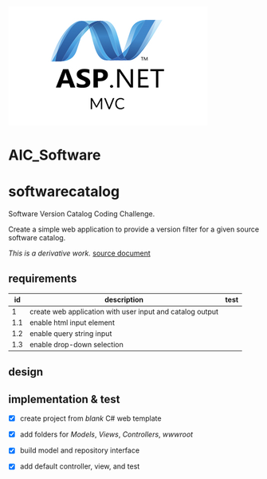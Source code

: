 ![logo](https://raw.githubusercontent.com/uid100/AIC_Software/master/asp-net-mvc-1-.jpg)

# AIC_Software

# softwarecatalog
Software Version Catalog Coding Challenge.

Create a simple web application to provide a version filter for a given source software catalog.


_This is a derivative work._
[source document](./EsCodeChallenge.md)


## requirements

|  id |  description                                               | test |
|-----|------------------------------------------------------------|---|
| 1   | create web application with user input and catalog output  |   |
| 1.1 | enable html input element                                  |   |
| 1.2 | enable query string input                                  |   |
| 1.3 | enable drop-down selection                                 |   |


## design

## implementation & test
- [x] create project from _blank_ C# web template
- [x] add folders for _Models_, _Views_, _Controllers_, _wwwroot_
- [x] build model and repository interface
- [x] add default controller, view, and test

